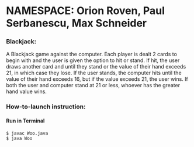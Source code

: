 # NAMESPACE: Orion Roven, Paul Serbanescu, Max Schneider

### Blackjack:

A Blackjack game against the computer. Each player is dealt 2 cards to begin with and the user is given the option to hit or stand. If hit, the user draws another card and until they stand or the value of their hand exceeds 21, in which case they lose. If the user stands, the computer hits until the value of their hand exceeds 16, but if the value exceeds 21, the user wins. If both the user and computer stand at 21 or less, whoever has the greater hand value wins.

### How-to-launch instruction:

#### Run in Terminal
```
$ javac Woo.java
$ java Woo
```

